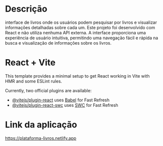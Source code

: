# Descrição
interface de livros onde os usuários podem pesquisar por livros e visualizar informações detalhadas sobre cada um. Este projeto foi desenvolvido com React e não utiliza nenhuma API externa. A interface proporciona uma experiência de usuário intuitiva, permitindo uma navegação fácil e rápida na busca e visualização de informações sobre os livros.

# React + Vite

This template provides a minimal setup to get React working in Vite with HMR and some ESLint rules.

Currently, two official plugins are available:

- [@vitejs/plugin-react](https://github.com/vitejs/vite-plugin-react/blob/main/packages/plugin-react/README.md) uses [Babel](https://babeljs.io/) for Fast Refresh
- [@vitejs/plugin-react-swc](https://github.com/vitejs/vite-plugin-react-swc) uses [SWC](https://swc.rs/) for Fast Refresh

# Link da aplicação

<a>https://plataforma-livros.netlify.app</a>

